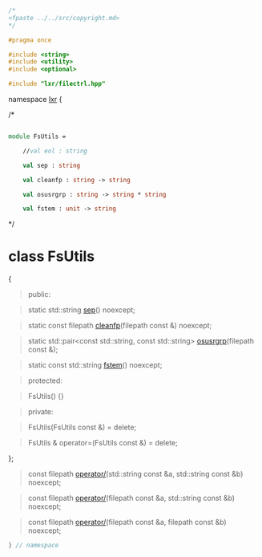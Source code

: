 ```cpp

/*
<fpaste ../../src/copyright.md>
*/

#pragma once

#include <string>
#include <utility>
#include <optional>

#include "lxr/filectrl.hpp"

````

namespace [lxr](namespace.list) {

/*

```fsharp

module FsUtils =

    //val eol : string

    val sep : string

    val cleanfp : string -> string

    val osusrgrp : string -> string * string

    val fstem : unit -> string
```

*/

# class FsUtils

{

>public:

>static std::string [sep](fsutils_functions.cpp.md)() noexcept;

>static const filepath [cleanfp](fsutils_functions.cpp.md)(filepath const &) noexcept;

>static std::pair&lt;const std::string, const std::string&gt; [osusrgrp](fsutils_functions.cpp.md)(filepath const &);

>static const std::string [fstem](fsutils_functions.cpp.md)() noexcept;

>protected:

>FsUtils() {}

>private:

>FsUtils(FsUtils const &) = delete;

>FsUtils & operator=(FsUtils const &) = delete;

};


>const filepath [operator/](fsutils_functions.cpp.md)(std::string const &a, std::string const &b) noexcept;

>const filepath [operator/](fsutils_functions.cpp.md)(filepath const &a, std::string const &b) noexcept;

>const filepath [operator/](fsutils_functions.cpp.md)(filepath const &a, filepath const &b) noexcept;


```cpp
} // namespace
```
